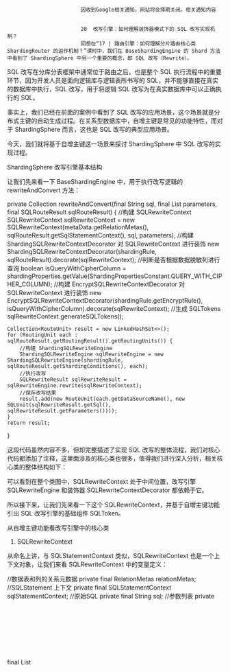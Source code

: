 
                            
                            因收到Google相关通知，网站将会择期关闭。相关通知内容
                            
                            
                            20  改写引擎：如何理解装饰器模式下的 SQL 改写实现机制？
                            回想在“17 | 路由引擎：如何理解分片路由核心类 ShardingRouter 的运作机制？”课时中，我们在 BaseShardingEngine 的 Shard 方法中看到了 ShardingSphere 中另一个重要的概念，即 SQL 改写（Rewrite）。

SQL 改写在分库分表框架中通常位于路由之后，也是整个 SQL 执行流程中的重要环节，因为开发人员是面向逻辑库与逻辑表所书写的 SQL，并不能够直接在真实的数据库中执行，SQL 改写，用于将逻辑 SQL 改写为在真实数据库中可以正确执行的 SQL。

事实上，我们已经在前面的案例中看到了 SQL 改写的应用场景，这个场景就是分布式主键的自动生成过程。在关系型数据库中，自增主键是常见的功能特性，而对于 ShardingSphere 而言，这也是 SQL 改写的典型应用场景。

今天，我们就将基于自增主键这一场景来探讨 ShardingSphere 中 SQL 改写的实现过程。

ShardingSphere 改写引擎基本结构

让我们先来看一下 BaseShardingEngine 中，用于执行改写逻辑的 rewriteAndConvert 方法：

private Collection<RouteUnit> rewriteAndConvert(final String sql, final List<Object> parameters, final SQLRouteResult sqlRouteResult) { 
    //构建 SQLRewriteContext 
   SQLRewriteContext sqlRewriteContext = new     SQLRewriteContext(metaData.getRelationMetas(), sqlRouteResult.getSqlStatementContext(), sql, parameters); 
   //构建 ShardingSQLRewriteContextDecorator 对 SQLRewriteContext 进行装饰 
   new ShardingSQLRewriteContextDecorator(shardingRule, sqlRouteResult).decorate(sqlRewriteContext); 
   //判断是否根据数据脱敏列进行查询 
   boolean isQueryWithCipherColumn = shardingProperties.<Boolean>getValue(ShardingPropertiesConstant.QUERY_WITH_CIPHER_COLUMN); 
    //构建 EncryptSQLRewriteContextDecorator 对 SQLRewriteContext 进行装饰 
   new EncryptSQLRewriteContextDecorator(shardingRule.getEncryptRule(), isQueryWithCipherColumn).decorate(sqlRewriteContext); 
  //生成 SQLTokens 
 sqlRewriteContext.generateSQLTokens(); 

    Collection<RouteUnit> result = new LinkedHashSet<>(); 
    for (RoutingUnit each : sqlRouteResult.getRoutingResult().getRoutingUnits()) { 
        //构建 ShardingSQLRewriteEngine 
        ShardingSQLRewriteEngine sqlRewriteEngine = new ShardingSQLRewriteEngine(shardingRule, sqlRouteResult.getShardingConditions(), each); 
        //执行改写 
        SQLRewriteResult sqlRewriteResult = sqlRewriteEngine.rewrite(sqlRewriteContext); 
        //保存改写结果 
        result.add(new RouteUnit(each.getDataSourceName(), new SQLUnit(sqlRewriteResult.getSql(), sqlRewriteResult.getParameters()))); 
    } 
    return result; 
}


这段代码虽然内容不多，但却完整描述了实现 SQL 改写的整体流程，我们对核心代码都添加了注释，这里面涉及的核心类也很多，值得我们进行深入分析，相关核心类的整体结构如下：



可以看到在整个类图中，SQLRewriteContext 处于中间位置，改写引擎 SQLRewriteEngine 和装饰器 SQLRewriteContextDecorator 都依赖于它。

所以接下来，让我们先来看一下这个 SQLRewriteContext，并基于自增主键功能引出 SQL 改写引擎的基础组件 SQLToken。

从自增主键功能看改写引擎中的核心类

1. SQLRewriteContext

从命名上讲，与 SQLStatementContext 类似，SQLRewriteContext 也是一个上下文对象，让我们来看 SQLRewriteContext 中的变量定义：

//数据表和列的关系元数据 
private final RelationMetas relationMetas; 
//SQLStatement 上下文 
private final SQLStatementContext sqlStatementContext; 
//原始SQL 
private final String sql; 
//参数列表 
private final List<Object> parameters; 
//SQLToken 列表 
private final List<SQLToken> sqlTokens = new LinkedList<>(); 
//参数构建器 
private final ParameterBuilder parameterBuilder; 
//SQLToken 生成器 
private final SQLTokenGenerators sqlTokenGenerators = new SQLTokenGenerators();


在这里，我们看到了前面已经介绍的 SQLStatementContext，也看到了新的 SQLToken 和 SQLTokenGenerators。随着今天内容的演进，这些对象都会逐一进行介绍，这里我们先明确 SQLRewriteContext 中保存着用于 SQL 改写的各种相关信息。

2. SQLToken

接下来，我们来看一下 SQLToken 对象，该对象在改写引擎中重要性很高，SQLRewriteEngine 正是基于 SQLToken 实现了 SQL 改写，SQLToken 类的定义如下所示：

@RequiredArgsConstructor 
@Getter 
public abstract class SQLToken implements Comparable<SQLToken> { 

    private final int startIndex; 

    @Override 
    public final int compareTo(final SQLToken sqlToken) { 
        return startIndex - sqlToken.getStartIndex(); 
    } 
}


SQLToken 实际上是一个抽象类，在 ShardingSphere 中，存在了一大批 SQLToken 的子类。这些 SQLToken 多数跟 SQL 改写相关（这部分类的包名中包含 rewrite）；而有些在改写的基础上还与后面要讲到的数据脱敏功能相关（这部分类包名中还包含着 encrypt）。


数据脱敏也是 ShardingSphere 提供的一项非常实用的功能，我们在讲到“模块六：ShardingSphere 源码解析之治理与集成”时会有专题对其进行介绍。


同时，部分 SQLToken 位于 shardingsphere-rewrite-engine 工程中，而有些则位于 sharding-core-rewrite 工程中，这点也需要注意。

结合 SQL 改写的常见场景，很多 SQLToken 的含义可以从字面意思上直接理解。例如，对 INSERT 语句而言，如果使用数据库自增主键，是不需要写入主键字段的，但数据库的自增主键无法满足分布式场景下的主键唯一性，因此 ShardingSphere 提供了分布式自增主键的生成策略，能够自动地替换数据库现有的自增主键。

举例说明，我们案例中 health_record 表的主键是 record_id，假定原始的 SQL 为：

INSERT INTO health_record (user_id, level_id, remark) values (1, 1, "remark1")


可以看到，上述 SQL 中并未包含自增主键，需要数据库自行填充，在 ShardingSphere 中配置了自增主键后，SQL 将被自动改写为：

INSERT INTO health_record (record_id, user_id, level_id, remark) values ("471698773731577856", 1, 1, "Remark1")


显然，改写后的 SQL 将在 INSERT 语句中增加主键列名称，以及自动生成的自增主键值。

从命名上看，GeneratedKeyInsertColumnToken 对应上述的自动主键填充的场景，这实际上属于常见的一种 SQL 改写策略，也就是补列，GeneratedKeyInsertColumnToken 的实现如下所示：

public final class GeneratedKeyInsertColumnToken extends SQLToken implements Attachable { 

    private final String column; 

    public GeneratedKeyInsertColumnToken(final int startIndex, final String column) { 
        super(startIndex); 
        this.column = column; 
    } 

    @Override 
    public String toString() { 
        return String.format(", %s", column); 
    } 
}


注意到这里多了一个 column 变量用于指定主键的所在列。我们再来跟踪 GeneratedKeyInsertColumnToken 的构造函数调用情况，发现这个类是通过 GeneratedKeyInsertColumnTokenGenerator 创建出来的。

接下来，让我们一起看看 TokenGenerator。

3. TokenGenerator

顾名思义，TokenGenerator 的作用是专门负责生成具体的 Token，该接口定义如下：

public interface SQLTokenGenerator {
    //判断是否要生成 SQLToken 
    boolean isGenerateSQLToken(SQLStatementContext sqlStatementContext); 
}


该接口还有两个子接口，分别是负责生成单个 SQLToken 的 OptionalSQLTokenGenerator 和负责生成批量 SQLToken 的 CollectionSQLTokenGenerator：

public interface OptionalSQLTokenGenerator extends SQLTokenGenerator {
    //生成单个 SQLToken 
    SQLToken generateSQLToken(SQLStatementContext sqlStatementContext); 
} 

public interface CollectionSQLTokenGenerator extends SQLTokenGenerator { 
    //生成批量 SQLToken 
    Collection<? extends SQLToken> generateSQLTokens(SQLStatementContext sqlStatementContext); 
}


在 ShardingSphere，和 SQLToken 一样，TokenGenerator 的类层结构也比较复杂。对于 GeneratedKeyInsertColumnTokenGenerator 而言，它还有一个抽象的基类，即如下所示的 BaseGeneratedKeyTokenGenerator：

public abstract class BaseGeneratedKeyTokenGenerator implements OptionalSQLTokenGenerator, SQLRouteResultAware { 

    //是否生成 SQLToken 
    protected abstract boolean isGenerateSQLToken(InsertStatement insertStatement);

    //生成 SQLToken 
	protected abstract SQLToken generateSQLToken(SQLStatementContext sqlStatementContext, GeneratedKey generatedKey); 
	
	… 
}


这个抽象类留下了两个模板方法 isGenerateSQLToken 和 generateSQLToken，交由子类进行实现，在 GeneratedKeyInsertColumnTokenGenerator 中提供了这两个方法的实现过程：

public final class GeneratedKeyInsertColumnTokenGenerator extends BaseGeneratedKeyTokenGenerator { 

    @Override 
    protected boolean isGenerateSQLToken(final InsertStatement insertStatement) { 
        Optional<InsertColumnsSegment> sqlSegment = insertStatement.findSQLSegment(InsertColumnsSegment.class); 
        return sqlSegment.isPresent() && !sqlSegment.get().getColumns().isEmpty(); 
    } 

    @Override 
    protected GeneratedKeyInsertColumnToken generateSQLToken(final SQLStatementContext sqlStatementContext, final GeneratedKey generatedKey) { 
        Optional<InsertColumnsSegment> sqlSegment = sqlStatementContext.getSqlStatement().findSQLSegment(InsertColumnsSegment.class); 
        Preconditions.checkState(sqlSegment.isPresent()); 
       //构建 GeneratedKeyInsertColumnToken 
        return new GeneratedKeyInsertColumnToken(sqlSegment.get().getStopIndex(), generatedKey.getColumnName()); 
    } 
}


我们看到在上述 generateSQLToken 方法中，通过利用在 SQL 解析引擎中获取的 InsertColumnsSegment 以及从用于生成分布式主键的 GeneratedKey 中获取对应的主键列，我们就可以构建一个 GeneratedKeyInsertColumnToken。

装饰器 SQLRewriteContextDecorator

现在，既然已经获取了 SQLToken，让我们再次回到前面提到的 SQLRewriteContext。我们知道 SQLRewriteContext 是一个上下文对象，保存着与 SQL 改写相关的很多数据信息，同时对于这些信息，其构建过程会根据不同的应用场景而有所不同。基于这些应用场景，ShardingSphere 的改写引擎提供了 SQLRewriteContextDecorator 接口：

public interface SQLRewriteContextDecorator { 

    //对SQLRewriteContext 执行装饰 
    void decorate(SQLRewriteContext sqlRewriteContext); 
}


顾名思义，SQLRewriteContextDecorator 是一种装饰器模式的具体应用，在 ShardingSphere 中只存在两种具体的 SQLRewriteContextDecorator：一种是用于分片处理的 ShardingSQLRewriteContextDecorator，一种是用于数据脱敏的 EncryptSQLRewriteContextDecorator，我们将在“30 | 数据脱敏：如何基于改写引擎实现低侵入性数据脱敏方案？”中进行详细介绍。今天，我们关注的是前一种 ShardingSQLRewriteContextDecorator 的实现过程：

public final class ShardingSQLRewriteContextDecorator implements SQLRewriteContextDecorator { 

    private final ShardingRule shardingRule; 

    private final SQLRouteResult sqlRouteResult; 

    @Override 
    public void decorate(final SQLRewriteContext sqlRewriteContext) { 
         //参数改写 
        for (ParameterRewriter each : new ShardingParameterRewriterBuilder(shardingRule, sqlRouteResult).getParameterRewriters(sqlRewriteContext.getRelationMetas())) { 
            if (!sqlRewriteContext.getParameters().isEmpty() && each.isNeedRewrite(sqlRewriteContext.getSqlStatementContext())) { 
                each.rewrite(sqlRewriteContext.getParameterBuilder(), sqlRewriteContext.getSqlStatementContext(), sqlRewriteContext.getParameters()); 
            } 
        } 

        //SQLTokenGenerators 初始化 
        sqlRewriteContext.addSQLTokenGenerators(new ShardingTokenGenerateBuilder(shardingRule, sqlRouteResult).getSQLTokenGenerators()); 
    } 
}


这段代码不长，包含了两部分内容：一个是参数改写，另一个是 SQLTokenGenerators 初始化，下面我将分别讲解：

1. 参数改写

参数改写部分又引入了几个新类。首当其冲的是 ParameterRewriter 以及构建它的 ParameterRewriterBuilder。

（1）ParameterRewriter

我们先来看 ParameterRewriter 的定义：

public interface ParameterRewriter { 

    //判断是否需要改写 
    boolean isNeedRewrite(SQLStatementContext sqlStatementContext); 

    //执行参数改写 
    void rewrite(ParameterBuilder parameterBuilder, SQLStatementContext sqlStatementContext, List<Object> parameters); 
}


基于自增主键功能，这里以 ShardingGeneratedKeyInsertValueParameterRewriter 为例看一下 ParameterRewriter 的实现方式，它的 isNeedRewrite 方法如下所示：

@Override 
public boolean isNeedRewrite(final SQLStatementContext sqlStatementContext) { 
    return sqlStatementContext instanceof InsertSQLStatementContext && sqlRouteResult.getGeneratedKey().isPresent() && sqlRouteResult.getGeneratedKey().get().isGenerated(); 
}


显然，输入的 SQL 应该是一种 InsertSQLStatement，并且只有在路由结果已经包含了 GeneratedKey 的情况下才执行这种改写。

（2）ParameterRewriterBuilder

在介绍 rewrite 方法之前，我们先来理解 ParameterBuilder 的概念，ParameterBuilder 是一种参数构建器：

public interface ParameterBuilder {
    List<Object> getParameters(); 
}


ParameterBuilder 有两个实现类：分别是 StandardParameterBuilder 和 GroupedParameterBuilder。其中，GroupedParameterBuilder 保存着 StandardParameterBuilder 的一个集合，只适用于 InsertSQLStatement。

了解了这层关系之后，我们再来看 ShardingGeneratedKeyInsertValueParameterRewriter 的 rewrite 方法：

@Override 
public void rewrite(final ParameterBuilder parameterBuilder, final SQLStatementContext sqlStatementContext, final List<Object> parameters) { 
        Preconditions.checkState(sqlRouteResult.getGeneratedKey().isPresent()); 
    ((GroupedParameterBuilder) parameterBuilder).setDerivedColumnName(sqlRouteResult.getGeneratedKey().get().getColumnName()); 
    Iterator<Comparable<?>> generatedValues = sqlRouteResult.getGeneratedKey().get().getGeneratedValues().descendingIterator(); 
    int count = 0; 
    int parametersCount = 0; 
    for (List<Object> each : ((InsertSQLStatementContext) sqlStatementContext).getGroupedParameters()) { 
        parametersCount += ((InsertSQLStatementContext) sqlStatementContext).getInsertValueContexts().get(count).getParametersCount(); 
        Comparable<?> generatedValue = generatedValues.next(); 
        if (!each.isEmpty()) { 
          //使用 GroupedParameterBuilder 进行补列和设置参数 
            ((GroupedParameterBuilder) parameterBuilder).getParameterBuilders().get(count).addAddedParameters(parametersCount, Lists.<Object>newArrayList(generatedValue)); 
        } 
        count++; 
    } 
}


因为这个 ParameterRewriter 面向 InsertSQLStatement，所以这里用到了 GroupedParameterBuilder，并通过 SQLRouteResult 获取 GeneratedKey。我们设置了 GroupedParameterBuilder 中的 DerivedColumnName 为 GeneratedKey 的主键 Column，并通过一个循环添加了对应的 Index 和 Parameter，也就是完成了所需的补列操作。

这部分的操作实际上可以与 GeneratedKey 的生成过程结合起来一起看以便加深理解，在 [“14 | 分布式主键：ShardingSphere 中有哪些分布式主键实现方式？”]课时中提到的 createGeneratedKey 方法也是通过一个循环对 GeneratedKey 进行赋值。

private static GeneratedKey createGeneratedKey(final ShardingRule shardingRule, final InsertStatement insertStatement, final String generateKeyColumnName) { 
    GeneratedKey result = new GeneratedKey(generateKeyColumnName, true); 
    for (int i = 0; i < insertStatement.getValueListCount(); i++) { 
            result.getGeneratedValues().add(shardingRule.generateKey(insertStatement.getTable().getTableName())); 
    } 
    return result; 
}


2. SQLTokenGenerator 初始化

上文内容我们关注 ShardingSQLRewriteContextDecorator 中使用 ParameterRewriter 进行参数改写的过程，这是 decorate 方法中的第一部分内容。

接下来我们继续讲解该方法的第二部分内容，即 为 SQLRewriteContext 添加 SQLTokenGenerator：

//SQLTokenGenerators 初始化 
sqlRewriteContext.addSQLTokenGenerators(new ShardingTokenGenerateBuilder(shardingRule, sqlRouteResult).getSQLTokenGenerators());


这句代码关注于 SQLTokenGenerator 的创建，所以出现了一个ShardingTokenGenerateBuilder：

public interface SQLTokenGeneratorBuilder { 
    //获取 SQLTokenGenerator 列表 
    Collection<SQLTokenGenerator> getSQLTokenGenerators(); 
}


在 SQLTokenGeneratorBuilder 的实现类 ShardingTokenGenerateBuilder 中，可以看到内置了很多 TokenGenerator，包含我们在前面提到过的 GeneratedKeyInsertColumnTokenGenerator：

private Collection<SQLTokenGenerator> buildSQLTokenGenerators() { 
        Collection<SQLTokenGenerator> result = new LinkedList<>(); 
        addSQLTokenGenerator(result, new TableTokenGenerator()); 
        … 
        addSQLTokenGenerator(result, new OffsetTokenGenerator()); 
        addSQLTokenGenerator(result, new RowCountTokenGenerator()); 
        addSQLTokenGenerator(result, new GeneratedKeyInsertColumnTokenGenerator()); 
        … 
        return result; 
}


改写引擎 SQLRewriteEngine

在 ShardingSphere 中，SQLRewriteEngine 接口代表了改写引擎的入口：

public interface SQLRewriteEngine { 
    //基于 SQLRewriteContext 执行 SQL 改写 
    SQLRewriteResult rewrite(SQLRewriteContext sqlRewriteContext); 
}


SQLRewriteEngine 接口只有一个方法，即根据输入的 SQLRewriteContext 返回一个 SQLRewriteResult 对象。我们通过前面的介绍已经了解到，可以通过装饰器类对 SQLRewriteContext 进行装饰，从而满足不同场景的需要。

注意到 SQLRewriteEngine 接口只有两个实现类：分别是 DefaultSQLRewriteEngine 和 ShardingSQLRewriteEngine。我们重点关注 ShardingSQLRewriteEngine，但在介绍这个改写引擎类之前，我们先要介绍一下 SQLBuilder 接口，从定义上可以看出 SQLBuilder 的目的就是构建最终可以执行的 SQL 语句：

public interface SQLBuilder { 
    //生成 SQL 
    String toSQL(); 
}


SQLBuilder 接口有一个抽象的实现类 AbstractSQLBuilder，它的 toSQL 方法如下所示：

@Override 
public final String toSQL() { 
    if (context.getSqlTokens().isEmpty()) { 
        return context.getSql(); 
    } 
    Collections.sort(context.getSqlTokens()); 
    StringBuilder result = new StringBuilder(); 
    result.append(context.getSql().substring(0, context.getSqlTokens().get(0).getStartIndex())); 
   //根据 SQLToken 拼装目标 SQL 
    for (SQLToken each : context.getSqlTokens()) { 
        result.append(getSQLTokenText(each)); 
        result.append(getConjunctionText(each)); 
    } 
    return result.toString(); 
}


可以看到，如果 SQLRewriteContext 的 sqlTokens 为空，就直接返回保存在 SQLRewriteContext 中的最终 SQL；反之，会构建一个保存 SQL的StringBuilder，然后依次添加每个 SQLTokenText 以及连接词 ConjunctionText，从而拼装成一个完整的 SQL 语句。注意到，这里获取 SQLTokenText 的方法是一个模板方法，需要 AbstractSQLBuilder 的子类进行实现：

//获取 SQLToken 文本 
protected abstract String getSQLTokenText(SQLToken sqlToken);


作为 AbstractSQLBuilder的一个实现类，ShardingSQLBuilder 的 getSQLTokenText 方法就包含了 SQL 改写的一些场景：

@Override 
protected String getSQLTokenText(final SQLToken sqlToken) { 
    if (sqlToken instanceof RoutingUnitAware) { 
        return ((RoutingUnitAware) sqlToken).toString(routingUnit); 
    } 
    if (sqlToken instanceof LogicAndActualTablesAware) { 
        return ((LogicAndActualTablesAware) sqlToken).toString(getLogicAndActualTables()); 
    } 
    return sqlToken.toString(); 
}


对于输入的 SQLToken，这里有两个特殊的处理，即判断是否实现了 RoutingUnitAware 接口或 LogicAndActualTablesAware 接口。我们发现实现 RoutingUnitAware 接口的只有 ShardingInsertValuesToken；而实现 LogicAndActualTablesAware 的则有 IndexToken 和 TableToken 两个 SQLToken。

这里以实现了 LogicAndActualTablesAware 的 TableToken 为例展开讨论。表名改写就是将逻辑表名改写为真实表名的过程，是一个典型的需要对 SQL 进行改写的场景。我们考虑最简单表名改写场景，如果逻辑 SQL 为：

SELECT user_name FROM user WHERE user_id = 1;


那么，这里的逻辑表名为 user。假设我们配置了分片键 user_id，并且 user_id = 1 的情况，将路由至分片表 user_1，那么改写之后的 SQL 应该为：

SELECT user_name FROM user_1 WHERE user_id = 1;


可以看到这里的真实表名应该是 user_1 而不是 user，在用于改写表名的 TableToken 中，它的 toString 如下所示：

@Override 
public String toString(final Map<String, String> logicAndActualTables) { 
    String actualTableName = logicAndActualTables.get(tableName.toLowerCase()); 
    actualTableName = null == actualTableName ? tableName.toLowerCase() : actualTableName; 
    return Joiner.on("").join(quoteCharacter.getStartDelimiter(), actualTableName, quoteCharacter.getEndDelimiter()); 
}


这里的逻辑并不复杂，只是根据逻辑表名从 logicAndActualTables 中获取真实表名 actualTableName，然后进行字符串拼装而已。那么这个 logicAndActualTables 是从何而来呢？logicAndActualTables 的构建过程是在 ShardingSQLBuilder 中：

private Map<String, String> getLogicAndActualTables() { 
    Map<String, String> result = new HashMap<>(); 
    Collection<String> tableNames = getContext().getSqlStatementContext().getTablesContext().getTableNames(); 
    for (TableUnit each : routingUnit.getTableUnits()) { 
        String logicTableName = each.getLogicTableName().toLowerCase(); 
        result.put(logicTableName, each.getActualTableName()); 
            result.putAll(getLogicAndActualTablesFromBindingTable(routingUnit.getMasterSlaveLogicDataSourceName(), each, tableNames)); 
    } 
    return result; 
}


上述代码实际上也只是做了数据结构的拼装，我们沿着这里的 getLogicAndActualTablesFromBindingTable 方法继续往下看，会发现根据 logicTable 获取 actualTable 的过程实际上是发生在 BindingTableRule 中：

public String getBindingActualTable(final String dataSource, final String logicTable, final String otherActualTable) { 
        int index = -1; 
        for (TableRule each : tableRules) { 
            index = each.findActualTableIndex(dataSource, otherActualTable); 
            if (-1 != index) { 
                break; 
            } 
        } 
        if (-1 == index) { 
            throw new ShardingConfigurationException("Actual table [%s].[%s] is not in table config", dataSource, otherActualTable); 
        } 
        for (TableRule each : tableRules) { 
            if (each.getLogicTable().equals(logicTable.toLowerCase())) { 
                return each.getActualDataNodes().get(index).getTableName().toLowerCase(); 
            } 
        } 
        throw new ShardingConfigurationException("Cannot find binding actual table, data source: %s, logic table: %s, other actual table: %s", dataSource, logicTable, otherActualTable); 
}


而 BindingTableRule 又依赖于 TableRule 中保存的 ActualDataNodes 来完成 ActualTableIndex和ActualTable 的计算。回想起我们在案例中配置的分库分表规则，这里再次感受到了以 TableRule 和 BindingTableRule为 代表的各种 Rule 对象在 ShardingSphere 的串联作用：



当 ShardingSQLBuilder 完成 SQL 的构建之后，我们再回到 ShardingSQLRewriteEngine，这个时候我们对它的 rewrite 方法就比较明确了：

@Override 
public SQLRewriteResult rewrite(final SQLRewriteContext sqlRewriteContext) { 
    return new SQLRewriteResult(new ShardingSQLBuilder(sqlRewriteContext, shardingRule, routingUnit).toSQL(), getParameters(sqlRewriteContext.getParameterBuilder())); 
}


改写引擎的输出 SQLRewriteResult 对象就包含了最终的 SQL 以及配套的参数列表：

public final class SQLRewriteResult {
    private final String sql;
    private final List<Object> parameters; 
}


讲完 ShardingSQLRewriteEngine 之后，我们最后回到 BaseShardingEngine 的 rewriteAndConvert 方法。现在，该方法中除了 EncryptSQLRewriteContextDecorator 部分的内容涉及数据脱敏功能，其他的部分我们应该都能明白整体的执行流程。该方法最终返回的是一个 RouteUnit 列表，RouteUnit 中又包含了 SQLUnit：

public final class RouteUnit { 
    //目标数据源名 
    private final String dataSourceName; 
    //SQL 单元 
    private final SQLUnit sqlUnit; 
} 
	
public final class SQLUnit { 
    //目标 SQL 
    private final String sql; 
    //参数列表 
    private final List<Object> parameters; 
}


可以看到最终的结果实际上就是目标数据库、目标 SQL 以及相关参数，一旦我们获取了这些信息之后，我们就可以执行一条 SQL 语句。

从源码解析到日常开发

在今天的内容中，我们可以明显感受到装饰器模式的强大作用。装饰器模式允许向一个现有的对象添加新的功能，同时又不改变其结构，这种模式创建了一个装饰类，用来包装原有的类，并在保持类方法签名完整性的前提下，提供了额外的功能。

同时，我们注意到在 ShardingSphere 中，装饰器模式的作用对象是一个 SQLRewriteContext 上下文对象，这是一种值得学习的做法。在日常开发过程中，我们可以把需要根据不同场景进行不同处理的信息存储在一个上下文对象中，然后基于装饰器模式对这些信息进行装饰。两者的无缝集成，可以在很多应用场景下，完成基于子类实现方式所不能完成的功能，从而为对象动态添加一些额外的职责。

小结与预告

今天，我们花了一个课时的时间完整介绍了 ShardingSphere 中改写引擎的基本结构和各个核心类。改写引擎在设计上使用了装饰器模式，完成了从逻辑 SQL 到目标 SQL 的改写过程，我们也针对自增主键和表名改写这两个典型的应用场景，给出了对应的实现原理和源码分析。

请注意，改写引擎在 ShardingSphere 中不仅仅只用于这些场景，在后面的课程“30 | 数据脱敏：如何基于改写引擎实现低侵入性数据脱敏方案？”中，我们还会看到它在数据脱敏等场景下的应用。

最后给你留一道思考题：ShardingSphere 中，如何通过装饰器模式对 SQL 改写的上下文进行装饰？欢迎你在留言区与大家讨论，我将逐一点评解答。

现在，我们已经针对输入的逻辑 SQL 通过改写引擎获取了目标 SQL，有了目标 SQL 接下来就可以执行 SQL 了，这就是下一课时中要开始介绍的 ShardingSphere 执行引擎要做的事情。

                        
                        
                            